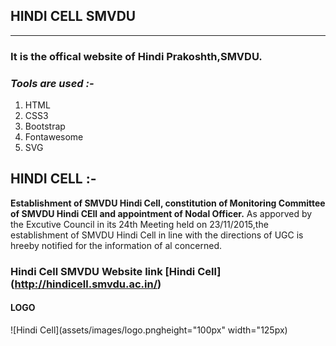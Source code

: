 ## **HINDI CELL SMVDU** 
_____________________________________________________________________________________________________________________________
### It is the offical website of Hindi Prakoshth,SMVDU. 

###  ***Tools are used :-*** 

1. HTML
2. CSS3
3. Bootstrap
4. Fontawesome
5. SVG



## **HINDI CELL :-** 

**Establishment of SMVDU Hindi Cell, constitution of Monitoring Committee of SMVDU Hindi CEll and appointment of Nodal Officer.** As apporved by the Excutive Council in its 24th Meeting held on 23/11/2015,the establishment of SMVDU Hindi Cell in line with the directions of UGC is hreeby notified for the information of al concerned.


### **Hindi Cell SMVDU Website link [Hindi Cell] (http://hindicell.smvdu.ac.in/)**


#### **LOGO**

![Hindi Cell](assets/images/logo.pngheight="100px" width="125px)



